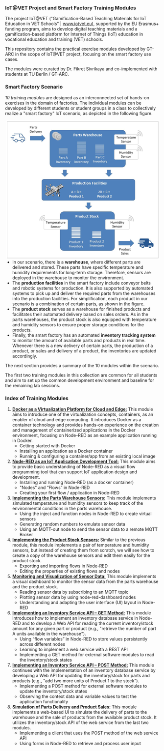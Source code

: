 ### IoT@VET Project and Smart Factory Training Modules

The project IoT@VET ("Gamification-Based Teaching Materials for IoT Education in VET Schools" | www.iotvet.eu), supported by the EU Erasmus+ funding program, aims to develop digital teaching materials and a gamification-based platform for Internet of Things (IoT) education in vocational education and training (VET) schools.

This repository contains the practical exercise modules developed by GT-ARC in the scope of IoT@VET project, focusing on the smart factory use cases.

The modules were curated by Dr. Fikret Sivrikaya and co-implemented with students at TU Berlin / GT-ARC.

### Smart Factory Scenario

*10 training modules* are designed as an interconnected set of hands-on exercises in the domain of factories. The individual modules can be developed by different students or student groups in a class to collectively realize a "smart factory" IoT scenario, as depicted in the following figure.

<img align="right" src="figures/smart_factory_scenario.jpg" width="500">

- In our scenario, there is a **warehouse**, where different parts are delivered and stored. These parts have specific temperature and humidity requirements for long-term storage. Therefore, sensors are deployed in the warehouse to monitor the environment.
- The **production facilities** in the smart factory include conveyor belts and robotic systems for production. It is also supported by automated systems to pick up and deliver the required parts from the warehouses into the production facilities. For simplification, each product in our scenario is a combination of certain parts, as shown in the figure.
- The **product stock** serves as a warehouse for finished products and facilitates their automated delivery based on sales orders. As in the parts warehouses, the product stock is also equipped with temperature and humidity sensors to ensure proper storage conditions for the products.
- Finally, the smart factory has an automated **inventory tracking system** to monitor the amount of available parts and products in real time. Whenever there is a new delivery of certain parts, the production of a product, or sales and delivery of a product, the inventories are updated accordingly.

The next section provides a summary of the 10 modules within the scenario. 

The first two training modules in this collection are common for all students and aim to set up the common development environment and baseline for the remaining lab sessions.

### Index of Training Modules

1. [**Docker as a Virtualization Platform for Cloud and Edge:**](modules/IoT-Factory-GTARC-01-Docker.pdf) This module aims to introduce one of the virtualization concepts, containers, as an enabler of cloud and edge computing. It introduces Docker as a container technology and provides hands-on experience on the creation and management of containerized applications in the Docker environment, focusing on Node-RED as an example application running in Docker. 
    - Getting started with Docker
    - Installing an application as a Docker container 
    - Running & configuring a container/app from an existing local image
2. [**Node-RED as an IoT Application Development Tool:**](modules/IoT-Factory-GTARC-02-NodeRed.pdf) This module aims to provide basic understanding of Node-RED as a visual flow programming tool that can support IoT application design and development.
    - Installing and running Node-RED (as a docker container)
    - "Nodes" and “Flows” in Node-RED
    - Creating your first flow / application in Node-RED
3. [**Implementing the Parts Warehouse Sensors:**](modules/IoT-Factory-GTARC-03-WarehouseSensors.pdf) This module implements simulated temperature and humidity sensors to keep track of the environmental conditions in the parts warehouse.
    - Using the inject and function nodes in Node-RED to create virtual sensors
    - Generating random numbers to emulate sensor data
    - Using an MQTT-out node to send the sensor data to a remote MQTT Broker
4. [**Implementing the Product Stock Sensors:**](modules/IoT-Factory-GTARC-04-Product%20Stock%20Sensors.pdf) Similar to the previous module, this module implements a pair of temperature and humidity sensors, but instead of creating them from scratch, we will see how to create a copy of the warehouse sensors and edit them easily for the product stock.
    - Exporting and importing flows in Node-RED
    - Editing the properties of existing flows and nodes
5. [**Monitoring and Visualization of Sensor Data:**](modules/IoT-Factory-GTARC-05-Sensor%20Monitoring%20Dashboard.pdf) This module implements a visual dashboard to monitor the sensor data from the parts warehouse and the product stock.
    - Reading sensor data by subscribing to an MQTT topic
    - Plotting sensor data by using node-red-dashboard nodes
    - Understanding and adapting the user interface (UI) layout in Node-RED
6. [**Implementing an Inventory Service API – GET Method:**](modules/IoT-Factory-GTARC-06-InventoryServiceAPI-GETmethod.pdf) This module introduces how to implement an inventory database service in Node-RED and to develop a Web API for reading the current inventory/stock amount for any given part or product (e.g., "retrieve the number of part A units available in the warehouse").
    - Using “flow variables” in Node-RED to store values persistently across different nodes
    - Learning to implement a web service with a REST API
    - Implementing a GET method for external software modules to read the inventory/stock states
7. [**Implementing an Inventory Service API – POST Method:**](modules/IoT-Factory-GTARC-07-InventoryServiceAPI-POSTmethod.pdf) This module continues with the implementation of an inventory database service by developing a Web API for updating the inventory/stock for parts and products (e.g., "add two more units of Product 1 to the stock").
    - Implementing a POST method for external software modules to update the inventory/stock states
    - Observing the context data and variable values to test the application functionality
8. [**Simulation of Parts Delivery and Product Sales:**](modules/IoT-Factory-GTARC-08-Simulated-Delivery-Sales.pdf) This module implements a web-based UI to simulate the delivery of parts to the warehouse and the sale of products from the available product stock. It utilizes the inventory/stock API of the web service from the last two modules.
    - Implementing a client that uses the POST method of the web service API
    - Using forms in Node-RED to retrieve and process user input
